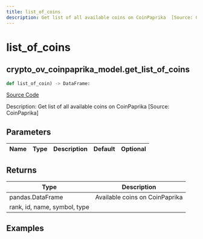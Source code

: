```yaml
---
title: list_of_coins
description: Get list of all available coins on CoinPaprika  [Source: CoinPaprika]
---
```

# list_of_coins

## crypto_ov_coinpaprika_model.get_list_of_coins

```python
def list_of_coin) -> DataFrame:
```
[Source Code](https://github.com/OpenBB-finance/OpenBBTerminal/tree/main/openbb_terminal/cryptocurrency/overview/coinpaprika_model.py#L107)

Description: Get list of all available coins on CoinPaprika  [Source: CoinPaprika]

## Parameters

| Name | Type | Description | Default | Optional |
| ---- | ---- | ----------- | ------- | -------- |

## Returns

| Type | Description |
| ---- | ----------- |
| pandas.DataFrame | Available coins on CoinPaprika
rank, id, name, symbol, type |

## Examples

